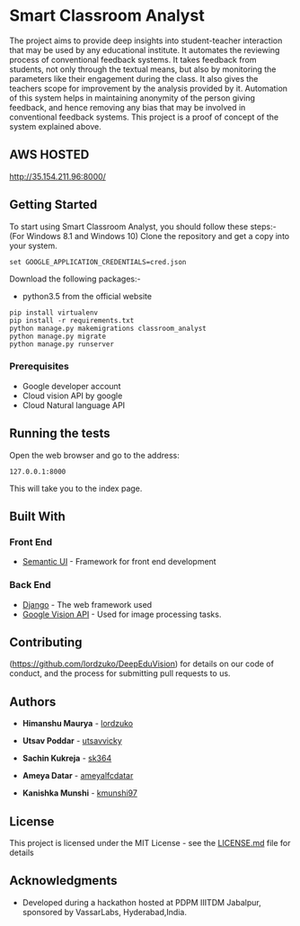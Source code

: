 # Smart Classroom Analyst

The project aims to provide deep insights into student-teacher interaction that may be used by any educational institute. It automates the reviewing process of conventional feedback systems. It takes feedback from students, not only through the textual means, but also by monitoring the parameters like their engagement during the class. It also gives the teachers scope for improvement by the analysis provided by it. Automation of this system helps in maintaining anonymity of the person giving feedback, and hence removing any bias that may be involved in conventional feedback systems.
This project is a proof of concept of the system explained above.

## AWS HOSTED
http://35.154.211.96:8000/

## Getting Started

To start using Smart Classroom Analyst, you should follow these steps:- (For Windows 8.1 and Windows 10)
Clone the repository and get a copy into your system.
``` 
set GOOGLE_APPLICATION_CREDENTIALS=cred.json 
```
Download the following packages:-
* python3.5 from the official website
```	
pip install virtualenv
pip install -r requirements.txt
python manage.py makemigrations classroom_analyst
python manage.py migrate
python manage.py runserver
```

### Prerequisites

* Google developer account
* Cloud vision API by google
* Cloud Natural language API

## Running the tests

Open the web browser and go to the address:
```
127.0.0.1:8000
```
This will take you to the index page.

## Built With

### Front End
* [Semantic UI](https://github.com/Semantic-Org/Semantic-UI-Docs/) - Framework for front end development

### Back End
* [Django](https://docs.djangoproject.com/en/1.10/) - The web framework used
* [Google Vision API](https://cloud.google.com/vision/) - Used for image processing tasks.

## Contributing

(https://github.com/lordzuko/DeepEduVision) for details on our code of conduct, and the process for submitting pull requests to us.


## Authors

* **Himanshu Maurya** - [lordzuko](https://github.com/lordzuko/)

* **Utsav Poddar** - [utsavvicky](https://github.com/utsavvicky/)

* **Sachin Kukreja** - [sk364](https://github.com/sk364/)

* **Ameya Datar** - [ameyalfcdatar](https://github.com/ameyalfcdatar/)

* **Kanishka Munshi** - [kmunshi97](https://github.com/kmunshi97/)


## License

This project is licensed under the MIT License - see the [LICENSE.md](LICENSE.md) file for details

## Acknowledgments

* Developed during a hackathon hosted at PDPM IIITDM Jabalpur, sponsored by VassarLabs, Hyderabad,India.

